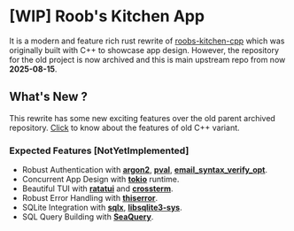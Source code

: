 # [WIP] Roob's Kitchen App
It is a modern and feature rich rust rewrite of [roobs-kitchen-cpp](https://www.github.com/mtalha-codes/roobs-kitchen-cpp) which was originally built with C++ to showcase app design.
However, the repository for the old project is now archived and this is main upstream repo from now **2025-08-15**.

## What's New ?
This rewrite has some new exciting features over the old parent archived repository. [Click](https://www.github.com/mtalha-codes/roobs-kitchen-cpp/blob/main/README.md) to know about the features of old C++ variant.

### Expected Features [NotYetImplemented]
- Robust Authentication with [**argon2**](https://crates.io/crates/argon2), [**pval**](https://crates.io/crates/pval), [**email_syntax_verify_opt**](https://crates.io/crates/email_syntax_verify_opt).
- Concurrent App Design with [**tokio**](https://crates.io/crates/tokio) runtime.
- Beautiful TUI with [**ratatui**](https://crates.io/crates/ratatui) and [**crossterm**](https://crates.io/crates/crossterm).
- Robust Error Handling with [**thiserror**](https://crates.io/crates/thiserror).
- SQLite Integration with [**sqlx**](https://crates.io/crates/sqlx), [**libsqlite3-sys**](https://crates.io/crates/libsqlite3-sys).
- SQL Query Building with [**SeaQuery**](https://crates.io/crates/sea-query).

